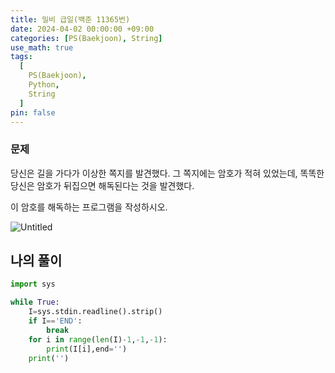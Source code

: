 ```yaml
---
title: 밀비 급일(백준 11365번)
date: 2024-04-02 00:00:00 +09:00
categories: [PS(Baekjoon), String]
use_math: true
tags:
  [
    PS(Baekjoon),
    Python,
    String
  ]
pin: false
---
```


### 문제

당신은 길을 가다가 이상한 쪽지를 발견했다. 그 쪽지에는 암호가 적혀 있었는데, 똑똑한 당신은 암호가 뒤집으면 해독된다는 것을 발견했다.

이 암호를 해독하는 프로그램을 작성하시오.

![Untitled](https://github.com/gihuni99/gihuni99.github.io/assets/90080065/d008509f-aac7-4c34-893f-ba673c3afa0f)

## 나의 풀이

```python
import sys

while True:
    I=sys.stdin.readline().strip()
    if I=='END':
        break
    for i in range(len(I)-1,-1,-1):
        print(I[i],end='')
    print('')
```